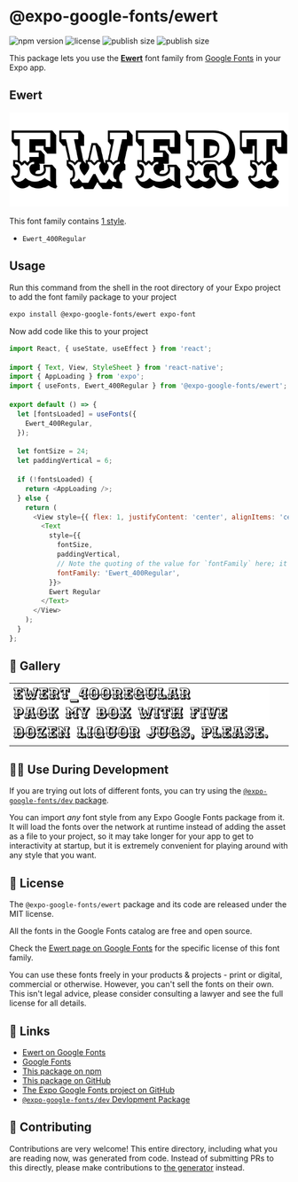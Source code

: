 # @expo-google-fonts/ewert

![npm version](https://flat.badgen.net/npm/v/@expo-google-fonts/ewert)
![license](https://flat.badgen.net/github/license/expo/google-fonts)
![publish size](https://flat.badgen.net/packagephobia/install/@expo-google-fonts/ewert)
![publish size](https://flat.badgen.net/packagephobia/publish/@expo-google-fonts/ewert)

This package lets you use the [**Ewert**](https://fonts.google.com/specimen/Ewert) font family from [Google Fonts](https://fonts.google.com/) in your Expo app.

## Ewert

![Ewert](./font-family.png)

This font family contains [1 style](#-gallery).

- `Ewert_400Regular`

## Usage

Run this command from the shell in the root directory of your Expo project to add the font family package to your project
```sh
expo install @expo-google-fonts/ewert expo-font
```

Now add code like this to your project
```js
import React, { useState, useEffect } from 'react';

import { Text, View, StyleSheet } from 'react-native';
import { AppLoading } from 'expo';
import { useFonts, Ewert_400Regular } from '@expo-google-fonts/ewert';

export default () => {
  let [fontsLoaded] = useFonts({
    Ewert_400Regular,
  });

  let fontSize = 24;
  let paddingVertical = 6;

  if (!fontsLoaded) {
    return <AppLoading />;
  } else {
    return (
      <View style={{ flex: 1, justifyContent: 'center', alignItems: 'center' }}>
        <Text
          style={{
            fontSize,
            paddingVertical,
            // Note the quoting of the value for `fontFamily` here; it expects a string!
            fontFamily: 'Ewert_400Regular',
          }}>
          Ewert Regular
        </Text>
      </View>
    );
  }
};

```

## 🔡 Gallery


||||
|-|-|-|
|![Ewert_400Regular](./Ewert_400Regular.ttf.png)||||


## 👩‍💻 Use During Development

If you are trying out lots of different fonts, you can try using the [`@expo-google-fonts/dev` package](https://github.com/expo/google-fonts/tree/master/font-packages/dev#readme).

You can import *any* font style from any Expo Google Fonts package from it. It will load the fonts
over the network at runtime instead of adding the asset as a file to your project, so it may take longer
for your app to get to interactivity at startup, but it is extremely convenient
for playing around with any style that you want.

## 📖 License

The `@expo-google-fonts/ewert` package and its code are released under the MIT license.

All the fonts in the Google Fonts catalog are free and open source.

Check the [Ewert page on Google Fonts](https://fonts.google.com/specimen/Ewert) for the specific license of this font family.

You can use these fonts freely in your products & projects - print or digital, commercial or otherwise. However, you can't sell the fonts on their own. This isn't legal advice, please consider consulting a lawyer and see the full license for all details.

## 🔗 Links

- [Ewert on Google Fonts](https://fonts.google.com/specimen/Ewert)
- [Google Fonts](https://fonts.google.com/)
- [This package on npm](https://www.npmjs.com/package/@expo-google-fonts/ewert)
- [This package on GitHub](https://github.com/expo/google-fonts/tree/master/font-packages/ewert)
- [The Expo Google Fonts project on GitHub](https://github.com/expo/google-fonts)
- [`@expo-google-fonts/dev` Devlopment Package](https://github.com/expo/google-fonts/tree/master/font-packages/dev)

## 🤝 Contributing

Contributions are very welcome! This entire directory, including what you are reading now, was generated from code. Instead of submitting PRs to this directly, please make contributions to [the generator](https://github.com/expo/google-fonts/tree/master/packages/generator) instead.
